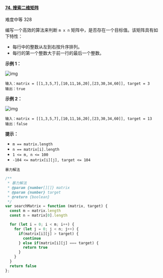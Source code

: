 #### [74. 搜索二维矩阵](https://leetcode-cn.com/problems/search-a-2d-matrix/)

难度中等 328

编写一个高效的算法来判断 `m x n` 矩阵中，是否存在一个目标值。该矩阵具有如下特性：

- 每行中的整数从左到右按升序排列。
- 每行的第一个整数大于前一行的最后一个整数。

**示例 1：**

![img](https://assets.leetcode.com/uploads/2020/10/05/mat.jpg)

```
输入：matrix = [[1,3,5,7],[10,11,16,20],[23,30,34,60]], target = 3
输出：true
```

**示例 2：**

![img](https://assets.leetcode-cn.com/aliyun-lc-upload/uploads/2020/11/25/mat2.jpg)

```
输入：matrix = [[1,3,5,7],[10,11,16,20],[23,30,34,60]], target = 13
输出：false
```

**提示：**

- `m == matrix.length`
- `n == matrix[i].length`
- `1 <= m, n <= 100`
- `-104 <= matrix[i][j], target <= 104`

`暴力解法`

```js
/**
 * 暴力解法
 * @param {number[][]} matrix
 * @param {number} target
 * @return {boolean}
 */
var searchMatrix = function (matrix, target) {
  const m = matrix.length
  const n = matrix[0].length

  for (let i = 0; i < m; i++) {
    for (let j = 0; j < n; j++) {
      if(matrix[i][j] > target) {
        continue
      } else if(matrix[i][j] === target) {
        return true
      }
    }
  }
  return false
};
```
